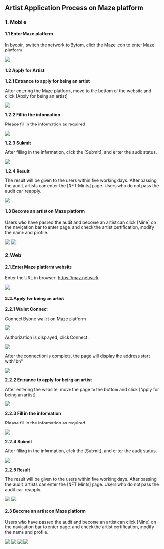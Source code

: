 ## Artist Application Process on Maze platform

### 1. Mobile

#### 1.1 Enter Maze platform

In bycoin, switch the network to Bytom, click the Maze icon to enter Maze platform.

![](../images/artist-apply/artist-apply1.png)

#### 1.2 Apply for Artist

**1.2.1 Entrance to apply for being an artist**

After entering the Maze platform, move to the bottom of the website and click [Apply for being an artist]

![](../images/artist-apply/artist-apply2.png)

**1.2.2 Fill in the information**

Please fill in the information as required

![](../images/artist-apply/artist-apply3.png)

**1.2.3 Submit**

After filling in the information, click the [Submit], and enter the audit status.

![](../images/artist-apply/artist-apply4.png)

**1.2.4 Result**

The result will be given to the users within five working days. After passing the audit, artists can enter the [NFT Mints] page. Users who do not pass the audit can reapply.

![](../images/artist-apply/artist-apply5.png)

#### 1.3 Become an artist on Maze platform

Users who have passed the audit and become an artist can click [Mine] on the navigation bar to enter page, and check the artist certification, modify the name and profile.

![](../images/artist-apply/artist-apply6.png)
![](../images/artist-apply/artist-apply7.png)

### 2.Web

#### 2.1.Enter Maze platform website

Enter the URL in browser: https://maz.network

![](../images/artist-apply/artist-apply8.png)

#### 2.2.Apply for being an artist

**2.2.1 Wallet Connect**

Connect Byone wallet on Maze platform 

![](../images/artist-apply/artist-apply9.png)

Authorization is displayed, click Connect.

![](../images/artist-apply/artist-apply10.png)

After the connection is complete, the page will display the address start with"bn"

![](../images/artist-apply/artist-apply11.png)

**2.2.2 Entrance to apply for being an artist**

After entering the website, move the page to the bottom and click [Apply for being an artist]

![](../images/artist-apply/artist-apply12.png)

**2.2.3 Fill in the information**

Please fill in the information as required

![](../images/artist-apply/artist-apply13.png)

**2.2.4 Submit**

After filling in the information, click the [Submit], and enter the audit status.

![](../images/artist-apply/artist-apply14.png)

**2.2.5 Result**

The result will be given to the users within five working days. After passing the audit, artists can enter the [NFT Mints] page. Users who do not pass the audit can reapply.

![](../images/artist-apply/artist-apply15.png)
![](../images/artist-apply/artist-apply16.png)

#### 2.3 Become an artist on Maze platform

Users who have passed the audit and become an artist can click [Mine] on the navigation bar to enter page, and check the artist certification, modify the name and profile.

![](../images/artist-apply/artist-apply17.png)
![](../images/artist-apply/artist-apply18.png)
![](../images/artist-apply/artist-apply19.png)
![](../images/artist-apply/artist-apply20.png)